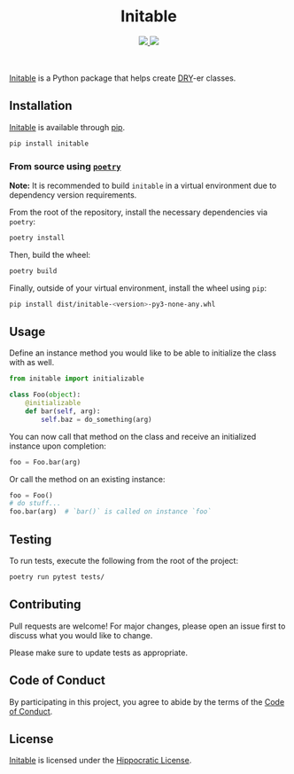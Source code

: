 <div align="center">
  <h1>Initable</h1>
  <a href=https://github.com/paysonwallach/initable/releases/latest>
    <img src=https://img.shields.io/github/v/release/paysonwallach/initable?style=flat-square>
  </a>
  <a href=https://github.com/paysonwallach/initable/blob/master/LICENSE>
    <img src=https://img.shields.io/badge/license-HIP-994444?style=flat-square>
  </a>
  <br>
  <br>
  <br>
</div>

[Initable](https://github.com/paysonwallach/initable) is a Python package that helps create [DRY](https://en.wikipedia.org/wiki/Don't_repeat_yourself)-er classes.

## Installation

[Initable](https://github.com/paysonwallach/initable) is available through [pip](https://pypi.org/project/initable/).

```sh
pip install initable
```

### From source using [`poetry`](https://github.com/sdispater/poetry)

__Note:__ It is recommended to build `initable` in a virtual environment due to dependency version requirements.

From the root of the repository, install the necessary dependencies via `poetry`:

```sh
poetry install
```

Then, build the wheel:

```sh
poetry build
```

Finally, outside of your virtual environment, install the wheel using `pip`:

```sh
pip install dist/initable-<version>-py3-none-any.whl
```

## Usage

Define an instance method you would like to be able to initialize the class with as well.

```python
from initable import initializable

class Foo(object):
    @initializable
    def bar(self, arg):
        self.baz = do_something(arg)
```

You can now call that method on the class and receive an initialized instance upon completion:

```python
foo = Foo.bar(arg)
```

Or call the method on an existing instance:

```python
foo = Foo()
# do stuff...
foo.bar(arg)  # `bar()` is called on instance `foo`
```

## Testing

To run tests, execute the following from the root of the project:

```sh
poetry run pytest tests/
```

## Contributing

Pull requests are welcome! For major changes, please open an issue first to discuss what you would like to change.

Please make sure to update tests as appropriate.

## Code of Conduct

By participating in this project, you agree to abide by the terms of the [Code of Conduct](https://github.com/paysonwallach/initable/blob/master/CODE_OF_CONDUCT.md).

## License

[Initable](https://github.com/paysonwallach/initable) is licensed under the [Hippocratic License](https://github.com/paysonwallach/initable/blob/master/LICENSE).
